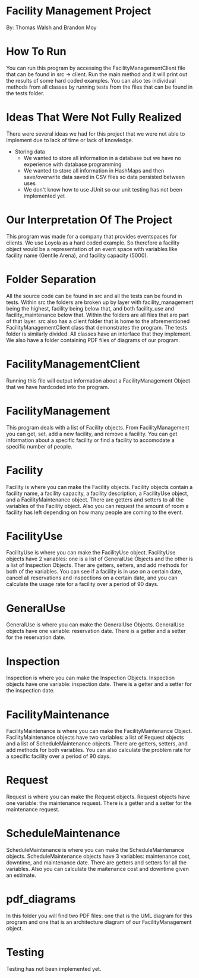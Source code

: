 # Facility Management Project
By: Thomas Walsh and Brandon Moy

# How To Run
You can run this program by accessing the FacilityManagementClient file that can be found in src -> client. Run the main method and it will print out the results of some hard coded examples. You can also tes individual methods from all classes by running tests from the files that can be found in the tests folder.

# Ideas That Were Not Fully Realized
There were several ideas we had for this project that we were not able to implement due to lack of time or lack of knowledge.
- Storing data
    - We wanted to store all information in a database but we have no experience with database programming
    - We wanted to store all information in HashMaps and then save/overwrite data saved in CSV files so data persisted between uses
    - We don't know how to use JUnit so our unit testing has not been implemented yet

# Our Interpretation Of The Project
This program was made for a company that provides eventspaces for clients. We use Loyola as a hard coded example. So therefore a facility object would be a representation of an event space with variables like facility name (Gentile Arena), and facility capacity (5000).

# Folder Separation
All the source code can be found in src and all the tests can be found in tests. Within src the folders are broken up by layer with facility_management being the highest, facility being below that, and both facility_use and facility_maintenance below that. Within the folders are all files that are part of that layer. src also has a client folder that is home to the aforementioned FacilityManagementClient class that demonstrates the program. The tests folder is similarly divided. All classes have an interface that they implement. We also have a folder containing PDF files of diagrams of our program.

# FacilityManagementClient
Running this file will output information about a FacilityManagement Object that we have hardcoded into the program.

# FacilityManagement
This program deals with a list of Facility objects. From FacilityManagement you can get, set, add a new facility, and remove a facility. You can get information about a specific facility or find a facility to accomodate a specific number of people.

# Facility
Facility is where you can make the Facility objects. Facility objects contain a facility name, a facility capacity, a facility description, a FacilityUse object, and a FacilityMaintenance object. There are getters and setters to all the variables of the Facility object. Also you can request the amount of room a facility has left depending on how many people are coming to the event.

# FacilityUse
FacilityUse is where you can make the FacilityUse object. FacilityUse objects have 2 variables: one is a list of GeneralUse Objects and the other is a list of Inspection Objects. Ther are getters, setters, and add methods for both of the variables. You can see if a facility is in use on a certain date, cancel all reservations and inspections on a certain date, and you can calculate the usage rate for a facility over a period of 90 days.

# GeneralUse
GeneralUse is where you can make the GeneralUse Objects. GeneralUse objects have one variable: reservation date. There is a getter and a setter for the reservation date.

# Inspection
Inspection is where you can make the Inspection Objects. Inspection objects have one variable: inspection date. There is a getter and a setter for the inspection date.

# FacilityMaintenance
FacilityMaintenance is where you can make the FacilityMaintenance Object. FacilityMaintenance objects have two variables: a list of Request objects and a list of ScheduleMaintenance objects. There are getters, setters, and add methods for both variables. You can also calculate the problem rate for a specific facility over a period of 90 days.

# Request
Request is where you can make the Request objects. Request objects have one variable: the maintenance request. There is a getter and a setter for the maintenance request.

# ScheduleMaintenance
ScheduleMaintenance is where you can make the ScheduleMaintenance objects. ScheduleMaintenance objects have 3 variables: maintenance cost, downtime, and maintenance date. There are getters and setters for all the variables. Also you can calculate the maitenance cost and downtime given an estimate.

# pdf_diagrams
In this folder you will find two PDF files: one that is the UML diagram for this program and one that is an architecture diagram of our FacilityManagement object.

# Testing
Testing has not been implemented yet.